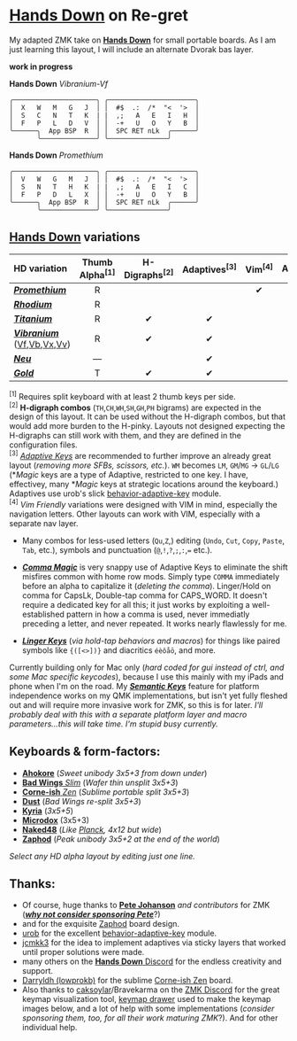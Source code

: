 # [**Hands Down**](http://handsdownlayout.com) on Re-gret

My adapted ZMK take on [**Hands Down**](http://handsdownlayout.com) for small portable boards. As I am just learning this layout, I will include an alternate Dvorak bas layer.

**work in progress**

**Hands Down** *Vibranium-Vf*
```
╭─────────────────────╮ ╭──────────────────────╮
│  X   W   M   G   J  │ │  #$  .:  /*  "<  '>  │
│  S   C   N   T   K  | |  ,;   A   E   I   H  │
│  F   P   L   D   V  │ │  -+   U   O   Y   B  │
╰──────╮  App BSP  R  │ │  SPC RET nLk  ╭──────╯
       ╰──────────────╯ ╰───────────────╯
```
**Hands Down** *Promethium*
```
╭─────────────────────╮ ╭──────────────────────╮
│  V   W   G   M   J  │ │  #$  .:  /*  "<  '>  │
│  S   N   T   H   K  | |  ,;   A   E   I   C  │
│  F   P   D   L   X  │ │  -+   U   O   Y   B  │
╰──────╮  App BSP  R  │ │  SPC RET nLk  ╭──────╯
       ╰──────────────╯ ╰───────────────╯
```
## [**Hands Down**](https://sites.google.com/alanreiser.com/handsdown) variations

| HD variation | Thumb Alpha<sup>[1]</sup> | H-Digraphs<sup>[2]</sup> | Adaptives<sup>[3]</sup> | Vim<sup>[4]</sup> | Avail? |
| :--- | :---: | :---: | :---: | :---: | :---: |
| [***Promethium***](https://github.com/moutis/zmk-config/blob/main/config/handsdown/pm-config.h) | R |   |   | ✔ | ✔ | 
| [***Rhodium***](https://github.com/moutis/zmk-config/blob/main/config/handsdown/rh-config.h) | R |   |   |   | ✔ | 
| [***Titanium***](https://github.com/moutis/zmk-config/blob/main/config/handsdown/ti-config.h) | R | ✔ | ✔ |   | ✔ | 
| [***Vibranium***](https://github.com/moutis/zmk-config/blob/main/config/handsdown/vf-config.h) ([Vf](https://github.com/moutis/zmk-config/blob/main/config/handsdown/vf-config.h),[Vb](https://github.com/moutis/zmk-config/blob/main/config/handsdown/vb-config.h),[Vx](https://github.com/moutis/zmk-config/blob/main/config/handsdown/vx-config.h),[Vv](https://github.com/moutis/zmk-config/blob/main/config/handsdown/vv-config.h)) | R | ✔ | ✔ |   | ✔ | 
| [***Neu***](https://sites.google.com/alanreiser.com/handsdown/home/hands-down-neu#h.ze4kq734zl5w) | — |   | ✔ |   |   | 
| [***Gold***](https://sites.google.com/alanreiser.com/handsdown/home/hands-down-neu#h.8i2msuo3butx) | T | ✔ | ✔ |   |   | 

 <sup>[1]</sup> Requires split keyboard with at least 2 thumb keys per side. <br>
 <sup>[2]</sup> **H-digraph combos** (`TH`,`CH`,`WH`,`SH`,`GH`,`PH` bigrams) are expected in the design of this layout. It can be used without the H-digraph combos, but that would add more burden to the H-pinky. Layouts not designed expecting the H-digraphs can still work with them, and they are defined in the configuration files. <br>
 <sup>[3]</sup> [*Adaptive Keys*](https://sites.google.com/alanreiser.com/handsdown#h.ps4itorhjiq9) are recommended to further improve an already great layout (*removing more SFBs, scissors, etc.*). `WM` becomes `LM`, `GM`/`MG` -> `GL`/`LG` (\**Magic* keys are a type of Adaptive, restricted to one key. I have, effectivey, many \**Magic* keys at strategic locations around the keyboard.) Adaptives use urob's slick [behavior-adaptive-key](https://github.com/urob/zmk-adaptive-key/) module.<br>
 <sup>[4]</sup> *Vim Friendly* variations were designed with VIM in mind, especially the navigation letters. Other layouts can work with VIM, especially with a separate nav layer.<br>

 - Many combos for less-used letters (`Qu`,`Z`,) editing (`Undo`, `Cut`, `Copy`, `Paste`, `Tab`, etc.), symbols and punctuation (`@`,`!`,`?`,`;`,`:`,`=` etc.).
 - [***Comma Magic***](https://github.com/moutis/zmk-config/blob/9628259185a4271353cf477db80fd703a6a2eb51/config/moutis/moutis_behaviors.dtsi#L403C1-L442C1) is very snappy use of Adaptive Keys to eliminate the shift misfires common with home row mods. Simply type `COMMA` immediately before an alpha to capitalize it (*deleting the comma*). Linger/Hold on comma for CapsLk, Double-tap comma for CAPS_WORD. It doesn't require a dedicated key for all this; it just works by exploiting a well-established pattern in how a comma is used, never immediatly preceding a letter, and never repeated. It works nearly flawlessly for me.

 - [***Linger Keys***](https://sites.google.com/alanreiser.com/handsdown#h.w8doktr0rzce) (*via hold-tap behaviors and macros*) for things like paired symbols like `{([<>])}` and diacritics `éèôåō`, and more.

Currently building only for Mac only (*hard coded for gui instead of ctrl, and some Mac specific keycodes*), because I use this mainly with my iPads and phone when I'm on the road. My [***Semantic Keys***](https://sites.google.com/alanreiser.com/handsdown#h.7mehnxbqcx2s) feature for platform independence works on my QMK implementations, but isn't yet fully fleshed out and will require more invasive work for ZMK, so this is for later. *I'll probably deal with this with a separate platform layer and macro parameters…this will take time. I'm stupid busy currently.*

## Keyboards & form-factors:

- [**Ahokore**](https://store.dez.li/product/ahokore/) (*Sweet unibody 3x5+3 from down under*)
- [**Bad Wings** *Slim*](https://www.reddit.com/r/ErgoMechKeyboards/comments/16huy9s/thin_is_in/) (*Wafer thin unsplit 3x5+3*)
- [**Corne-ish** *Zen*](https://www.reddit.com/r/ErgoMechKeyboards/comments/reyulp/my_new_zen/) (*Sublime portable split 3x5+3*)
- [**Dust**](https://kbd.news/Dust-keyboard-1789.html) (*Bad Wings re-split 3x5+3*)
- [**Kyria**](https://splitkb.com/products/kyria-rev3) (*3x5+5*)
- [**Microdox**](https://old.boardsource.xyz/store/5f2e7e4a2902de7151494f92) (3x5+3)
- [**Naked48**](https://www.littlekeyboards.com/products/naked48led-keyboard-kit) (*Like [Planck](https://drop.com/buy/planck-mechanical-keyboard), 4x12 but wide*)
- [**Zaphod**](https://www.reddit.com/r/ErgoMechKeyboards/comments/1130oor/zaphod_in_café_society/) (*Peak unibody 3x5+2 at the end of the world*)
<!-- - [**KLOR**](https://github.com/GEIGEIGEIST/KLOR) 
- [**Totem**]()
-->
 
 *Select any HD alpha layout by editing just one line.*

## Thanks:
- Of course, huge thanks to [**Pete Johanson**](https://github.com/petejohanson) *and contributors* for ZMK ([***why not consider sponsoring Pete***](https://github.com/sponsors/petejohanson)?)
- and for the exquisite [Zaphod](https://github.com/petejohanson/zaphod-config) board design.
- [urob](https://github.com/urob/) for the excellent [behavior-adaptive-key](https://github.com/urob/zmk-adaptive-key/) module.
- [jcmkk3](https://github.com/jcmkk3) for the idea to implement adaptives via sticky layers that worked until proper solutions were made.
- many others on the [**Hands Down** Discord](https://discord.gg/BC3fzb2E) for the endless creativity and support.
- [Darryldh (lowprokb)](https://github.com/LOWPROKB) for the sublime [Corne-ish Zen](https://github.com/LOWPROKB/zmk-config-Corne-ish-Zen) board.
- Also thanks to [caksoylar](https://github.com/caksoylar)/Bravekarma on the [ZMK Discord](https://discord.gg/HXWA39qJKX) for the great keymap visualization tool, [keymap drawer](https://github.com/caksoylar/keymap-drawer) used to make the keymap images below, and a lot of help with some implementations (*consider sponsoring them, too, for all their work maturing ZMK*?). And for other individual help.
